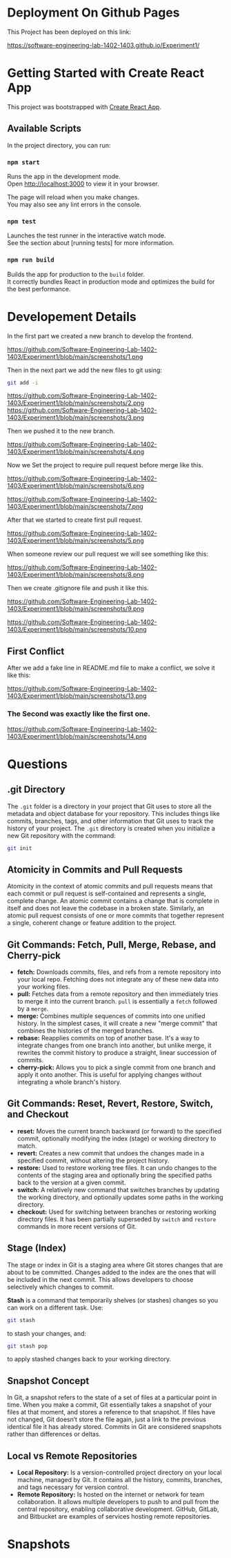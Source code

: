 # Deployment On Github Pages

This Project has been deployed on this link:

https://software-engineering-lab-1402-1403.github.io/Experiment1/

# Getting Started with Create React App

This project was bootstrapped with [Create React App](https://github.com/facebook/create-react-app).

## Available Scripts

In the project directory, you can run:

### `npm start`

Runs the app in the development mode.\
Open [http://localhost:3000](http://localhost:3000) to view it in your browser.

The page will reload when you make changes.\
You may also see any lint errors in the console.

### `npm test`

Launches the test runner in the interactive watch mode.\
See the section about [running tests] for more information.

### `npm run build`

Builds the app for production to the `build` folder.\
It correctly bundles React in production mode and optimizes the build for the best performance.

# Developement Details

In the first part we created a new branch to develop the frontend.

https://github.com/Software-Engineering-Lab-1402-1403/Experiment1/blob/main/screenshots/1.png

Then in the next part we add the new files to git using:
```bash
git add -i
```

https://github.com/Software-Engineering-Lab-1402-1403/Experiment1/blob/main/screenshots/2.png
https://github.com/Software-Engineering-Lab-1402-1403/Experiment1/blob/main/screenshots/3.png

Then we pushed it to the new branch.

https://github.com/Software-Engineering-Lab-1402-1403/Experiment1/blob/main/screenshots/4.png

Now we Set the project to require pull request before merge like this.

https://github.com/Software-Engineering-Lab-1402-1403/Experiment1/blob/main/screenshots/6.png

https://github.com/Software-Engineering-Lab-1402-1403/Experiment1/blob/main/screenshots/7.png

After that we started to create first pull request.

https://github.com/Software-Engineering-Lab-1402-1403/Experiment1/blob/main/screenshots/5.png

When someone review our pull request we will see something like this:

https://github.com/Software-Engineering-Lab-1402-1403/Experiment1/blob/main/screenshots/8.png

Then we create .gitignore file and push it like this.

https://github.com/Software-Engineering-Lab-1402-1403/Experiment1/blob/main/screenshots/9.png

https://github.com/Software-Engineering-Lab-1402-1403/Experiment1/blob/main/screenshots/10.png

## First Conflict

After we add a fake line in README.md file to make a conflict, we solve it like this:

https://github.com/Software-Engineering-Lab-1402-1403/Experiment1/blob/main/screenshots/13.png

### The Second was exactly like the first one.

https://github.com/Software-Engineering-Lab-1402-1403/Experiment1/blob/main/screenshots/14.png

# Questions

## .git Directory

The `.git` folder is a directory in your project that Git uses to store all the metadata and object database for your repository. This includes things like commits, branches, tags, and other information that Git uses to track the history of your project. The `.git` directory is created when you initialize a new Git repository with the command:

```bash
git init
```

## Atomicity in Commits and Pull Requests

Atomicity in the context of atomic commits and pull requests means that each commit or pull request is self-contained and represents a single, complete change. An atomic commit contains a change that is complete in itself and does not leave the codebase in a broken state. Similarly, an atomic pull request consists of one or more commits that together represent a single, coherent change or feature addition to the project.

## Git Commands: Fetch, Pull, Merge, Rebase, and Cherry-pick

- **fetch:** Downloads commits, files, and refs from a remote repository into your local repo. Fetching does not integrate any of these new data into your working files.
- **pull:** Fetches data from a remote repository and then immediately tries to merge it into the current branch. `pull` is essentially a `fetch` followed by a `merge`.
- **merge:** Combines multiple sequences of commits into one unified history. In the simplest cases, it will create a new "merge commit" that combines the histories of the merged branches.
- **rebase:** Reapplies commits on top of another base. It's a way to integrate changes from one branch into another, but unlike merge, it rewrites the commit history to produce a straight, linear succession of commits.
- **cherry-pick:** Allows you to pick a single commit from one branch and apply it onto another. This is useful for applying changes without integrating a whole branch's history.

## Git Commands: Reset, Revert, Restore, Switch, and Checkout

- **reset:** Moves the current branch backward (or forward) to the specified commit, optionally modifying the index (stage) or working directory to match.
- **revert:** Creates a new commit that undoes the changes made in a specified commit, without altering the project history.
- **restore:** Used to restore working tree files. It can undo changes to the contents of the staging area and optionally bring the specified paths back to the version at a given commit.
- **switch:** A relatively new command that switches branches by updating the working directory, and optionally updates some paths in the working directory.
- **checkout:** Used for switching between branches or restoring working directory files. It has been partially superseded by `switch` and `restore` commands in more recent versions of Git.

## Stage (Index)

The stage or index in Git is a staging area where Git stores changes that are about to be committed. Changes added to the index are the ones that will be included in the next commit. This allows developers to choose selectively which changes to commit.

**Stash** is a command that temporarily shelves (or stashes) changes so you can work on a different task. Use:

```bash
git stash
```

to stash your changes, and:

```bash
git stash pop
```

to apply stashed changes back to your working directory.

## Snapshot Concept

In Git, a snapshot refers to the state of a set of files at a particular point in time. When you make a commit, Git essentially takes a snapshot of your files at that moment, and stores a reference to that snapshot. If files have not changed, Git doesn’t store the file again, just a link to the previous identical file it has already stored. Commits in Git are considered snapshots rather than differences or deltas.

## Local vs Remote Repositories

- **Local Repository:** Is a version-controlled project directory on your local machine, managed by Git. It contains all the history, commits, branches, and tags necessary for version control.
- **Remote Repository:** Is hosted on the internet or network for team collaboration. It allows multiple developers to push to and pull from the central repository, enabling collaborative development. GitHub, GitLab, and Bitbucket are examples of services hosting remote repositories.

# Snapshots
